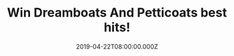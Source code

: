 ---
campaign-uuid: "c-67450a06-3be7-46a0-b186-7aee8088b94d"
type: "Competition"
category: "Music"
date: "2019-04-22T08:00:00.000Z"
end-date: "2019-05-22T22:59:00.000Z"
disable-form: false
is_promoted: false
has_entry_page: true
title: "Win Dreamboats And Petticoats best hits!"
competition-description: "<p>Dreamboats and Petticoats, the beloved album series,\
  \ brings you a special new album: the very best hits of the rock’n’roll icon, Marty\
  \ Wilde. Featuring all of his timeless hits, including A Teenager in Love, Donna,\
  \ Sea of Love and many more. We are giving away a copy of: ‘Dreamboats And Petticoats\
  \ Presents: The Best Of Marty Wilde’ best hits to one lucky member and enjoy their\
  \ amazing tunes.</p>\n<p>Click below for a chance to win.</p>\n"
hero-header: "Win Dreamboats And Petticoats best hits!"
terms-confirmation: "N/A"
banner-img: "https://assets.expresslyapp.com/asset-ea6dbe7f-bd73-430b-b41c-8b79ea9e1bc2.jpg"
logo-left-href: "aaa.nme.com"
logo-left-image: "https://assets.expresslyapp.com/asset-c1b03a2c-14e7-4262-a45d-ff2530fb90ea.jpg"
logo-left-title: "nme aaa"
bg-image-hero: "https://assets.expresslyapp.com/asset-dec23746-49e3-456b-9a01-5a1ef2b1eaab.jpg"
bg-image-first: "https://assets.expresslyapp.com/asset-4cd81c9d-3e77-406b-8abc-10a4dac8710d.jpg"
section1-content: "<p>Dreamboats and Petticoats, the beloved album series, brings\
  \ you a special new album: the very best hits of the rock’n’roll icon, Marty Wilde.\
  \ Featuring all of his timeless hits, including A Teenager in Love, Donna, Sea of\
  \ Love and many more.</p>\n<p>Marty helped change the world as Britain embraced\
  \ rock’n’roll 60 years ago, and Dreamboats and Petticoats is proud to present his\
  \ glittering musical career. The album features a brilliant exclusive new track\
  \ ‘Eddie’, a stunning tribute to Marty’s friend and fellow icon, Eddie Cochran.</p>\n\
  <p>If you want to have it in your hands enter below for a chance to win and it could\
  \ be yours!</p>\n"
entry-title: "Win Dreamboats And Petticoats best hits!"
entry-content: "<p>Enter the draw to win Dreamboats And Petticoats best hits by entering\
  \ below before 23:59 on 22th of May 2019.</p>\n"
has-winner: true
winner-title: "CONGRATULATIONS to Gerri T. who won Dreamboats And Petticoats best\
  \ hits!"
winner-banner: "https://assets.expresslyapp.com/asset-36e49317-e965-48d1-93c7-f4cc1fc21a8e.jpg"
prize-description: "Dreamboats And Petticoats best hits."
special-conditions: "Multiple entries are allowed up to one every day\r\nThis competition\
  \ is also available on: http://club.expressly.io/competitons/dreamboats-petticoats-hits-cd"
country-restrictions:
- "GB"
---